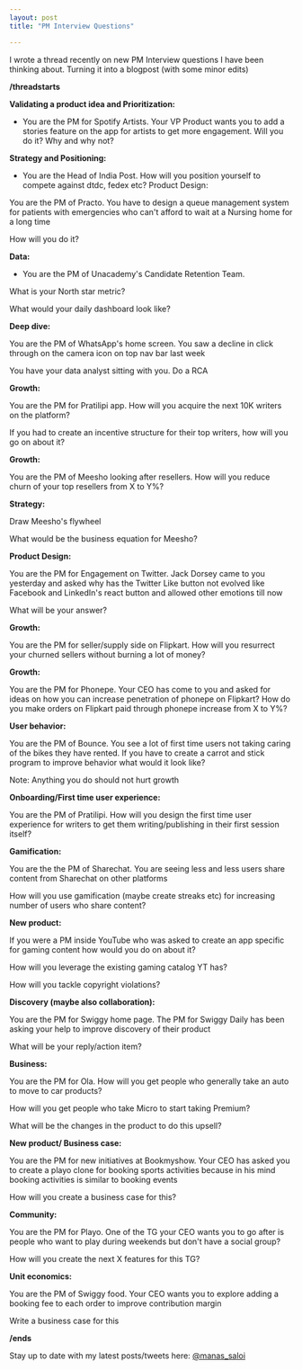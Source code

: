 ```yaml
---
layout: post
title: "PM Interview Questions"

---
```

I wrote a thread recently on new PM Interview questions I have been thinking about. Turning it into a blogpost (with some minor edits)

**/threadstarts**


**Validating a product idea and Prioritization:**

- You are the PM for Spotify Artists. Your VP Product wants you to add a stories feature on the app for artists to get more engagement. Will you do it? Why and why not?

**Strategy and Positioning:**

- You are the Head of India Post. How will you position yourself to compete against dtdc, fedex etc?
Product Design:

You are the PM of Practo. You have to design a queue management system for patients with emergencies who can't afford to wait at a Nursing home for a long time

How will you do it?

**Data:**

- You are the PM of Unacademy's Candidate Retention Team.

What is your North star metric?

What would your daily dashboard look like?

**Deep dive:**

You are the PM of WhatsApp's home screen. You saw a decline in click through on the camera icon on top nav bar last week

You have your data analyst sitting with you. Do a RCA

**Growth:**

You are the PM for Pratilipi app. How will you acquire the next 10K writers on the platform?

If you had to create an incentive structure for their top writers, how will you go on about it?

**Growth:**

You are the PM of Meesho looking after resellers. How will you reduce churn of your top resellers from X to Y%?

**Strategy:**

Draw Meesho's flywheel

What would be the business equation for Meesho?

**Product Design:**

You are the PM for Engagement on Twitter. Jack Dorsey came to you yesterday and asked why has the Twitter Like button not evolved like Facebook and LinkedIn's react button and allowed other emotions till now

What will be your answer?

**Growth:**

You are the PM for seller/supply side on Flipkart. How will you resurrect your churned sellers without burning a lot of money?

**Growth:**

You are the PM for Phonepe. Your CEO has come to you and asked for ideas on how you can increase penetration of phonepe on Flipkart? How do you make orders on Flipkart paid through phonepe increase from X to Y%?


**User behavior:**

You are the PM of Bounce. You see a lot of first time users not taking caring of the bikes they have rented. If you have to create a carrot and stick program to improve behavior what would it look like?

Note: Anything you do should not hurt growth

**Onboarding/First time user experience:**

You are the PM of Pratilipi. How will you design the first time user experience for writers to get them writing/publishing in their first session itself?

**Gamification:**

You are the the PM of Sharechat. You are seeing less and less users share content from Sharechat on other platforms

How will you use gamification (maybe create streaks etc) for increasing number of users who share content?

**New product:**

If you were a PM inside YouTube who was asked to create an app specific for gaming content how would you do on about it?

How will you leverage the existing gaming catalog YT has?

How will you tackle copyright violations?

**Discovery (maybe also collaboration):**

You are the PM for Swiggy home page. The PM for Swiggy Daily has been asking your help to improve discovery of their product

What will be your reply/action item?

**Business:**

You are the PM for Ola. How will you get people who generally take an auto to move to car products?

How will you get people who take Micro to start taking Premium?

What will be the changes in the product to do this upsell?

**New product/ Business case:**

You are the PM for new initiatives at Bookmyshow. Your CEO has asked you to create a playo clone for booking sports activities because in his mind booking activities is similar to booking events

How will you create a business case for this?

**Community:**

You are the PM for Playo. One of the TG your CEO wants you to go after is people who want to play during weekends but don't have a social group?

How will you create the next X features for this TG?

**Unit economics:**

You are the PM of Swiggy food. Your CEO wants you to explore adding a booking fee to each order to improve contribution margin

Write a business case for this


**/ends**

Stay up to date with my latest posts/tweets here: [@manas_saloi](http://twitter.com/manas_saloi)
